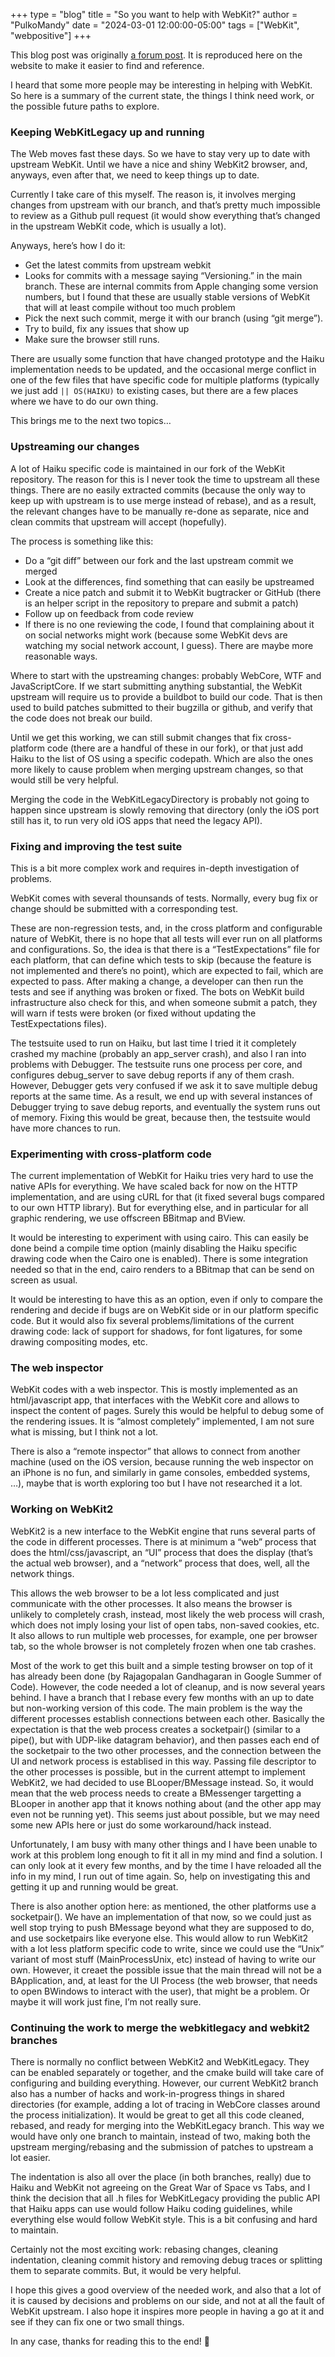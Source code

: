 +++
type = "blog"
title = "So you want to help with WebKit?"
author = "PulkoMandy"
date = "2024-03-01 12:00:00-05:00"
tags = ["WebKit", "webpositive"]
+++

<div class="alert alert-info">
This blog post was originally <a href="https://discuss.haiku-os.org/t/my-progress-on-webkit2-port/11653/64">a forum post</a>. It is reproduced here on the website to make it easier to find and reference.
</div>

I heard that some more people may be interesting in helping with WebKit. So here is a summary of the current state, the things I think need work, or the possible future paths to explore.

### Keeping WebKitLegacy up and running

The Web moves fast these days. So we have to stay very up to date with upstream WebKit. Until we have a nice and shiny WebKit2 browser, and, anyways, even after that, we need to keep things up to date.

Currently I take care of this myself. The reason is, it involves merging changes from upstream with our branch, and that’s pretty much impossible to review as a Github pull request (it would show everything that’s changed in the upstream WebKit code, which is usually a lot).

Anyways, here’s how I do it:

* Get the latest commits from upstream webkit
* Looks for commits with a message saying “Versioning.” in the main branch. These are internal commits from Apple changing some version numbers, but I found that these are usually stable versions of WebKit that will at least compile without too much problem
* Pick the next such commit, merge it with our branch (using “git merge”).
* Try to build, fix any issues that show up
* Make sure the browser still runs.

There are usually some function that have changed prototype and the Haiku implementation needs to be updated, and the occasional merge conflict in one of the few files that have specific code for multiple platforms (typically we just add `|| OS(HAIKU)` to existing cases, but there are a few places where we have to do our own thing.

This brings me to the next two topics…

### Upstreaming our changes

A lot of Haiku specific code is maintained in our fork of the WebKit repository. The reason for this is I never took the time to upstream all these things. There are no easily extracted commits (because the only way to keep up with upstream is to use merge instead of rebase), and as a result, the relevant changes have to be manually re-done as separate, nice and clean commits that upstream will accept (hopefully).

The process is something like this:

* Do a “git diff” between our fork and the last upstream commit we merged
* Look at the differences, find something that can easily be upstreamed
* Create a nice patch and submit it to WebKit bugtracker or GitHub (there is an helper script in the repository to prepare and submit a patch)
* Follow up on feedback from code review
* If there is no one reviewing the code, I found that complaining about it on social networks might work (because some WebKit devs are watching my social network account, I guess). There are maybe more reasonable ways.

Where to start with the upstreaming changes: probably WebCore, WTF and JavaScriptCore. If we start submitting anything substantial, the WebKit upstream will require us to provide a buildbot to build our code. That is then used to build patches submitted to their bugzilla or github, and verify that the code does not break our build.

Until we get this working, we can still submit changes that fix cross-platform code (there are a handful of these in our fork), or that just add Haiku to the list of OS using a specific codepath. Which are also the ones more likely to cause problem when merging upstream changes, so that would still be very helpful.

Merging the code in the WebKitLegacyDirectory is probably not going to happen since upstream is slowly removing that directory (only the iOS port still has it, to run very old iOS apps that need the legacy API).

### Fixing and improving the test suite

This is a bit more complex work and requires in-depth investigation of problems.

WebKit comes with several thounsands of tests. Normally, every bug fix or change should be submitted with a corresponding test.

These are non-regression tests, and, in the cross platform and configurable nature of WebKit, there is no hope that all tests will ever run on all platforms and configurations. So, the idea is that there is a “TestExpectations” file for each platform, that can define which tests to skip (because the feature is not implemented and there’s no point), which are expected to fail, which are expected to pass. After making a change, a developer can then run the tests and see if anything was broken or fixed. The bots on WebKit build infrastructure also check for this, and when someone submit a patch, they will warn if tests were broken (or fixed without updating the TestExpectations files).

The testsuite used to run on Haiku, but last time I tried it it completely crashed my machine (probably an app_server crash), and also I ran into problems with Debugger. The testsuite runs one process per core, and configures debug_server to save debug reports if any of them crash. However, Debugger gets very confused if we ask it to save multiple debug reports at the same time. As a result, we end up with several instances of Debugger trying to save debug reports, and eventually the system runs out of memory. Fixing this would be great, because then, the testsuite would have more chances to run.

### Experimenting with cross-platform code

The current implementation of WebKit for Haiku tries very hard to use the native APIs for everything. We have scaled back for now on the HTTP implementation, and are using cURL for that (it fixed several bugs compared to our own HTTP library). But for everything else, and in particular for all graphic rendering, we use offscreen BBitmap and BView.

It would be interesting to experiment with using cairo. This can easily be done beind a compile time option (mainly disabling the Haiku specific drawing code when the Cairo one is enabled). There is some integration needed so that in the end, cairo renders to a BBitmap that can be send on screen as usual.

It would be interesting to have this as an option, even if only to compare the rendering and decide if bugs are on WebKit side or in our platform specific code. But it would also fix several problems/limitations of the current drawing code: lack of support for shadows, for font ligatures, for some drawing compositing modes, etc.

### The web inspector

WebKit codes with a web inspector. This is mostly implemented as an html/javascript app, that interfaces with the WebKit core and allows to inspect the content of pages. Surely this would be helpful to debug some of the rendering issues. It is “almost completely” implemented, I am not sure what is missing, but I think not a lot.

There is also a “remote inspector” that allows to connect from another machine (used on the iOS version, because running the web inspector on an iPhone is no fun, and similarly in game consoles, embedded systems, …), maybe that is worth exploring too but I have not researched it a lot.

### Working on WebKit2

WebKit2 is a new interface to the WebKit engine that runs several parts of the code in different processes. There is at minimum a “web” process that does the html/css/javascript, an “UI” process that does the display (that’s the actual web browser), and a “network” process that does, well, all the network things.

This allows the web browser to be a lot less complicated and just communicate with the other processes. It also means the browser is unlikely to completely crash, instead, most likely the web process will crash, which does not imply losing your list of open tabs, non-saved cookies, etc. It also allows to run multiple web processes, for example, one per browser tab, so the whole browser is not completely frozen when one tab crashes.

Most of the work to get this built and a simple testing browser on top of it has already been done (by Rajagopalan Gandhagaran in Google Summer of Code). However, the code needed a lot of cleanup, and is now several years behind. I have a branch that I rebase every few months with an up to date but non-working version of this code. The main problem is the way the different processes establish connections between each other. Basically the expectation is that the web process creates a socketpair() (similar to a pipe(), but with UDP-like datagram behavior), and then passes each end of the socketpair to the two other processes, and the connection between the UI and network process is establised in this way. Passing file descriptor to the other processes is possible, but in the current attempt to implement WebKit2, we had decided to use BLooper/BMessage instead. So, it would mean that the web process needs to create a BMessenger targetting a BLooper in another app that it knows nothing about (and the other app may even not be running yet). This seems just about possible, but we may need some new APIs here or just do some workaround/hack instead.

Unfortunately, I am busy with many other things and I have been unable to work at this problem long enough to fit it all in my mind and find a solution. I can only look at it every few months, and by the time I have reloaded all the info in my mind, I run out of time again. So, help on investigating this and getting it up and running would be great.

There is also another option here: as mentioned, the other platforms use a socketpair(). We have an implementation of that now, so we could just as well stop trying to push BMessage beyond what they are supposed to do, and use socketpairs like everyone else. This would allow to run WebKit2 with a lot less platform specific code to write, since we could use the “Unix” variant of most stuff (MainProcessUnix, etc) instead of having to write our own. However, it creaet the possible issue that the main thread will not be a BApplication, and, at least for the UI Process (the web browser, that needs to open BWindows to interact with the user), that might be a problem. Or maybe it will work just fine, I’m not really sure.

### Continuing the work to merge the webkitlegacy and webkit2 branches

There is normally no conflict between WebKit2 and WebKitLegacy. They can be enabled separately or together, and the cmake build will take care of configuring and building everything. However, our current WebKit2 branch also has a number of hacks and work-in-progress things in shared directories (for example, adding a lot of tracing in WebCore classes around the process initialization). It would be great to get all this code cleaned, rebased, and ready for merging into the WebKitLegacy branch. This way we would have only one branch to maintain, instead of two, making both the upstream merging/rebasing and the submission of patches to upstream a lot easier.

The indentation is also all over the place (in both branches, really) due to Haiku and WebKit not agreeing on the Great War of Space vs Tabs, and I think the decision that all .h files for WebKitLegacy providing the public API that Haiku apps can use would follow Haiku coding guidelines, while everything else would follow WebKit style. This is a bit confusing and hard to maintain.

Certainly not the most exciting work: rebasing changes, cleaning indentation, cleaning commit history and removing debug traces or splitting them to separate commits. But, it would be very helpful.

I hope this gives a good overview of the needed work, and also that a lot of it is caused by decisions and problems on our side, and not at all the fault of WebKit upstream. I also hope it inspires more people in having a go at it and see if they can fix one or two small things.

In any case, thanks for reading this to the end! 🙂
